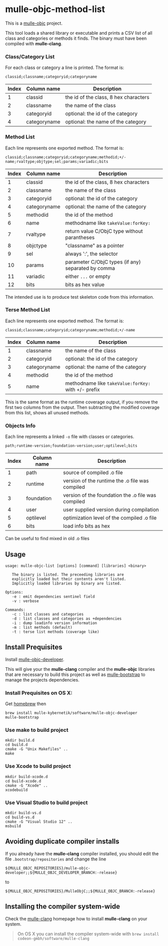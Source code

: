 # mulle-objc-method-list

This is a [mulle-objc](https://github.com/mulle-nat) project.

This tool loads a shared library or executable and prints a CSV list of all
class and categories or methods it finds. The binary must have been
compiled with **mulle-clang**.


### Class/Category List

For each class or category a line is printed. The format is:

`classid;classname;categoryid;categoryname`

Index | Column name  | Description
------|--------------|---------------------------------
1     | classid      |  the id of the class, 8 hex characters
2     | classname    |  the name of the class
3     | categoryid   |  optional: the id of the category
4     | categoryname |  optional: the name of the category


### Method List

Each line represents one exported method. The format is:

`classid;classname;categoryid;categoryname;methodid;+/-name;rvaltype;objtype;sel;params;variadic;bits`

Index | Column name  | Description
------|--------------|---------------------------------
1     | classid      |  the id of the class, 8 hex characters
2     | classname    |  the name of the class
3     | categoryid   |  optional: the id of the category
4     | categoryname |  optional: the name of the category
5     | methodid     |  the id of the method
6     | name         |  methodname like `takeValue:forKey:`
7     | rvaltype     |  return value C/ObjC type without parantheses
8     | objctype     |  "classname" as a pointer
9     | sel          |  always ':', the selector
10    | params       |  parameter C/ObjC types (if any) separated by comma
11    | variadic     |  either `...` or empty
12    | bits         |  bits as hex value

The intended use is to produce test skeleton code from this information.


### Terse Method List

Each line represents one exported method. The format is:

`classid;classname;categoryid;categoryname;methodid;+/-name`

Index | Column name  | Description
------|--------------|---------------------------------
1     | classname    |  the name of the class
2     | categoryid   |  optional: the id of the category
3     | categoryname |  optional: the name of the category
4     | methodid     |  the id of the method
5     | name         |  methodname like `takeValue:forKey:` with +/- prefix


This is the same format as the runtime coverage output, if you remove the first
two columns from the output. Then subtracting the modified coverage from this
list, shows all unused methods.


### Objects Info

Each line represents a linked `-o` file with classes or categories.

`path;runtime-version;foundation-version;user;optilevel;bits`


Index | Column name  | Description
------|--------------|---------------------------------
1     | path         | source of compiled .o file
2     | runtime      | version of the runtime the .o file was compiled
3     | foundation   | version of the foundation the .o file was compiled
4     | user         | user supplied version during compilation
5     | optilevel    | optimization level of the compiled .o file
6     | bits         | load info bits as hex


Can be useful to find mixed in old .o files


## Usage

```
usage: mulle-objc-list [options] [command] [libraries] <binary>

   The binary is listed. The preceeding libraries are
   explicitly loaded but their contents aren't listed.
   Implicitly loaded libraries by binary are listed.

Options:
   -e : emit dependencies sentinel field
   -v : verbose

Commands:
   -c : list classes and categories
   -d : list classes and categories as +dependencies
   -i : dump loadinfo version information
   -m : list methods (default)
   -t : terse list methods (coverage like)
```


## Install Prequisites

Install
[mulle-objc-developer](https://github.com/mulle-nat/mulle-objc-developer).

This will give your the **mulle-clang** compiler and the **mulle-objc**
libraries that are necessary to build this project as well as
[mulle-bootstrap](https://github.com/mulle-nat/mulle-bootstrap)
to manage the projects dependencies.


### Install Prequisites on OS X:

Get [homebrew](https://brew.sh) then

```
brew install mulle-kybernetik/software/mulle-objc-developer
mulle-bootstrap
```

### Use **make** to build project

```
mkdir build.d
cd build.d
cmake -G "Unix Makefiles" ..
make
```

### Use Xcode to build project

```
mkdir build-xcode.d
cd build-xcode.d
cmake -G "Xcode" ..
xcodebuild
```

### Use Visual Studio to build project

```
mkdir build-vs.d
cd build-vs.d
cmake -G "Visual Studio 12" ..
msbuild
```

## Avoiding duplicate compiler installs

If you already have the **mulle-clang** compiler installed, you should edit
the file `.bootstrap/repositories` and change the line

`${MULLE_OBJC_REPOSITORIES}/mulle-objc-developer;;${MULLE_OBJC_DEVELOPER_BRANCH:-release}`

to

`${MULLE_OBJC_REPOSITORIES}/MulleObjC;;${MULLE_OBJC_BRANCH:-release}`

## Installing the compiler system-wide

Check the [mulle-clang](https://github.com/codeon-gmbh/mulle-clang) homepage
how to install **mulle-clang** on your system.

> On OS X you can install the compiler system-wide with
> `brew install codeon-gmbh/software/mulle-clang`

